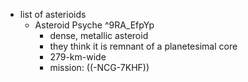   * list of asterioids
    * Asteroid Psyche ^9RA_EfpYp
      * dense, metallic asteroid
      * they think it is remnant of a planetesimal core
      * 279-km-wide
      * mission: ((-NCG-7KHF))
